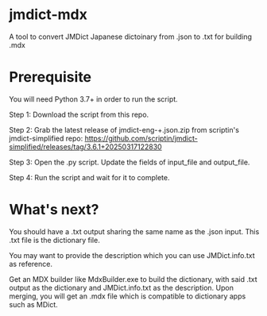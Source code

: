 # jmdict-mdx
A tool to convert JMDict Japanese dictoinary from .json to .txt for building .mdx

# Prerequisite
You will need Python 3.7+ in order to run the script.

Step 1: Download the script from this repo.

Step 2: Grab the latest release of jmdict-eng-<version>+<time>.json.zip from scriptin's jmdict-simplified repo:
https://github.com/scriptin/jmdict-simplified/releases/tag/3.6.1+20250317122830

Step 3: Open the .py script. Update the fields of input_file and output_file.

Step 4: Run the script and wait for it to complete.

# What's next?
You should have a .txt output sharing the same name as the .json input. This .txt file is the dictionary file.

You may want to provide the description which you can use JMDict.info.txt as reference.

Get an MDX builder like MdxBuilder.exe to build the dictionary, with said .txt output as the dictionary and JMDict.info.txt as the description. Upon merging, you will get an .mdx file which is compatible to dictionary apps such as MDict.
